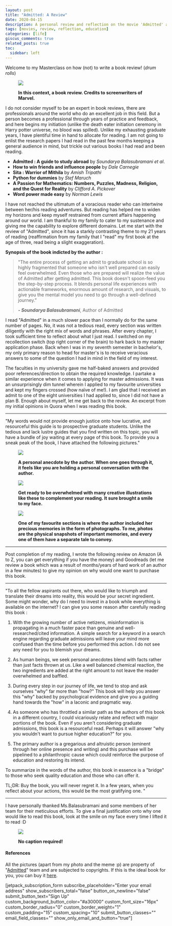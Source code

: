 ```yaml
---
layout: post
title: "Admitted: A Review"
date: 2020-04-15
description: A personal review and reflection on the movie 'Admitted' and its impact
tags: [movies, review, reflection, education]
categories: [life]
giscus_comments: true
related_posts: true
toc:
  sidebar: left
---
```


Welcome to my Masterclass on how (not) to write a book review! (_drum rolls_)

<figure>

![](images/theavengers-6.jpg)

<figcaption>

**In this context, a book review. Credits to screenwriters of Marvel.**

</figcaption>

</figure>

I do not consider myself to be an expert in book reviews, there are professionals around the world who do an excellent job in this field. But a person becomes a professional through years of practice and feedback, and here begins my initiation (unlike the death eater initiation ceremony in Harry potter universe, no blood was spilled). Unlike my exhausting graduate years, I have plentiful time in hand to allocate for reading. I am not going to enlist the research papers I had read in the past few months keeping a general audience in mind, but trickle out various books I had read and been reading.

- **Admitted : A guide to study abroad** by _Soundarya Balasubramani et al_.
- **How to win friends and influence people** by _Dale Carnegie_
- **Sita : Warrior of Mithila** by _Amish Tripathi_
- **Python for dummies** by _Stef Maruch_
- **A Passion for Mathematics: Numbers, Puzzles, Madness, Religion, and the Quest for Reality** by _Clifford A. Pickover_
- **Word power made easy** by _Norman Lewis_

I have not reached the ultimatum of a voracious reader who can intertwine between her/his reading adventures. But reading has helped me to widen my horizons and keep myself restrained from current affairs happening around our world. I am thankful to my family to cater to my sustenance and giving me the capability to explore different domains. Let me start with the review of "Admitted", since it has a starkly contrasting theme to my 21 years of reading (reaffirmation from my family that I "read" my first book at the age of three, read being a slight exaggeration).

**Synopsis of the book indicted by the author :**

> "The entire process of getting an admit to graduate school is so highly fragmented that someone who isn't well prepared can easily feel overwhelmed. Even those who are prepared will realize the value of Admitted after getting admitted. This book doesn't spoon-feed you the step-by-step process. It blends personal life experiences with actionable frameworks, enormous amount of research, and visuals, to give you the mental model you need to go through a well-defined journey."
> 
> **_\- Soundarya Balasubramani_**, Author of Admitted

I read "Admitted" in a much slower pace than I normally do for the same number of pages. No, it was not a tedious read, every section was written diligently with the right mix of words and phrases. After every chapter, I took sufficient time to reflect about what I just read. I switched on my recollection switch (top right corner of the brain) to hark back to my master application phase. Back when I was in my seventh semester in bachelor's, my only primary reason to head for master's is to receive veracious answers to some of the question I had in mind in the field of my interest.

The faculties in my university gave me half-baked answers and provided poor references/direction to obtain the required knowledge. I partake a similar experience when it comes to applying for master admissions. It was an unsurprisingly dim tunnel wherein I applied to my favourite universities and kept my fingers crossed (how naïve of me!). I am glad that I received an admit to one of the eight universities I had applied to, since I did not have a plan B. Enough about myself, let me get back to the review. An excerpt from my initial opinions in Quora when I was reading this book.

* * *

"My words would not provide enough justice onto how lucrative, and resourceful this guide is to prospective graduate students. Unlike the tedious and lack lustre guides that you find written on this topic, you will have a bundle of joy waiting at every page of this book. To provide you a sneak peak of the book, I have attached the following pictures."

<figure>

![](images/img_20200925_190440.jpg)

<figcaption>

**A personal anecdote by the author. When one goes through it, it feels like you are holding a personal conversation with the author.**

</figcaption>

</figure>

<figure>

![](images/img_20200925_190603.jpg)

<figcaption>

**Get ready to be overwhelmed with many creative illustrations like these to complement your reading. It sure brought a smile to my face.**

</figcaption>

</figure>

<figure>

![](images/img_20200925_190655.jpg)

<figcaption>

**One of my favourite sections is where the author included her precious memories in the form of photographs. To me, photos are the physical snapshots of important memories, and every one of them have a separate tale to convey.**

</figcaption>

</figure>

* * *

Post completion of my reading, I wrote the following review on Amazon (A to Z, you can get everything if you have the money) and Goodreads (let me review a book which was a result of months/years of hard work of an author in a few minutes) to give my opinion on why would one want to purchase this book.

* * *

"To all the fellow aspirants out there, who would like to triumph and translate their dreams into reality, this would be your secret ingredient. Some might wonder, why do I need to invest in a book while everything is available on the internet? I can give you some reason after carefully reading this book :

1) With the growing number of active netizens, misinformation is propagating in a much faster pace than genuine and well-researched/cited information. A simple search for a keyword in a search engine regarding graduate admissions will leave your mind more confused than the time before you performed this action. I do not see any need for you to blemish your dreams.

2) As human beings, we seek personal anecdotes blend with facts rather than just facts thrown at us. Like a well balanced chemical reaction, the two ingredients are added at the right amount to not leave the reader overwhelmed and baffled.

3) During every step in our journey of life, we tend to stop and ask ourselves "why" far more than "how?" This book will help you answer this "why" backed by psychological evidence and give you a guiding hand towards the "how" in a laconic and pragmatic way.

4) As someone who has throttled a similar path as the authors of this book in a different country, I could vicariously relate and reflect with major portions of the book. Even if you aren't considering graduate admissions, this book is a resourceful read. Perhaps it will answer "why you wouldn't want to pursue higher education?" for you.

5) The primary author is a gregarious and altruistic person (eminent through her online presence and writing) and this purchase will be pipelined to a philanthropic cause which could reinforce the purpose of education and restoring its intend.

To summarize in the words of the author, this book in essence is a "bridge" to those who seek quality education and those who can offer it.

TL;DR: Buy the book, you will never regret it. In a few years, when you reflect about your actions, this would be the most gratifying one. "

* * *

I have personally thanked Ms.Balasubramani and some members of her team for their meticulous efforts. To give a final justification onto why one would like to read this book, look at the smile on my face every time I lifted it to read :D

<figure>

![](images/img_20201021_230937.jpg)

<figcaption>

**No caption required!**

</figcaption>

</figure>

#### **References**

All the pictures (apart from my photo and the meme :p) are property of "[Admitted](https://www.admittedthebook.com/)" team and are subjected to copyrights. If this is the ideal book for you, you can buy it [here](http://goto.admittedthebook.com/Amazon).

\[jetpack\_subscription\_form subscribe\_placeholder="Enter your email address" show\_subscribers\_total="false" button\_on\_newline="false" submit\_button\_text="Sign Up" custom\_background\_button\_color="#a30000" custom\_font\_size="16px" custom\_border\_radius="0" custom\_border\_weight="1" custom\_padding="15" custom\_spacing="10" submit\_button\_classes="" email\_field\_classes="" show\_only\_email\_and\_button="true"\]
